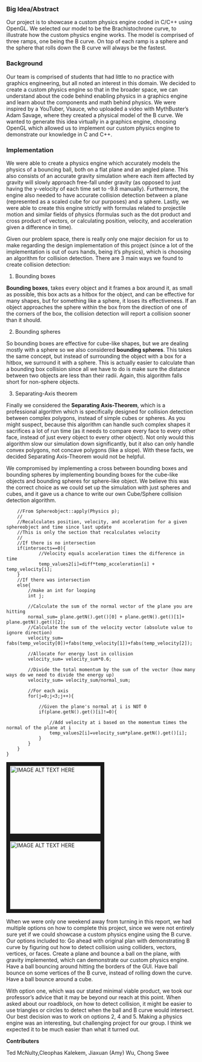 ### Big Idea/Abstract

Our project is to showcase a custom physics engine coded in C/C++ using OpenGL. We selected our model to be the Brachistochrone curve, to illustrate how the custom physics engine works. The model is comprised of three ramps, one being the B curve. On top of each ramp is a sphere and the sphere that rolls down the B curve will always be the fastest. 

### Background

Our team is comprised of students that had little to no practice with graphics engineering, but all noted an interest in this domain. We decided to create a custom physics engine so that in the broader space, we can understand about the code behind enabling physics in a graphics engine and learn about the components and math behind physics. We were inspired by a YouTuber, Vsauce, who uploaded a video with MythBuster’s Adam Savage, where they created a physical model of the B curve. We wanted to generate this idea virtually in a graphics engine, choosing OpenGL which allowed us to implement our custom physics engine to demonstrate our knowledge in C and C++. 

### Implementation

We were able to create a physics engine which accurately models the physics of a bouncing ball, both on a flat plane and an angled plane. This also consists of an accurate gravity simulation where each item affected by gravity will slowly approach free-fall under gravity (as opposed to just having the y-velocity of each time set to -9.8 manually). Furthermore, the engine also needed to have accurate collision detection between a plane (represented as a scaled cube for our purposes) and a sphere. Lastly, we were able to create this engine strictly with formulas related to projectile motion and similar fields of physics (formulas such as the dot product and cross product of vectors, or calculating position, velocity, and acceleration given a difference in time).

Given our problem space, there is really only one major decision for us to make regarding the design implementation of this project (since a lot of the implementation is out of ours hands, being it’s physics), which is choosing an algorithm for collision detection. There are 3 main ways we found to create collision detection:

1. Bounding boxes

  __Bounding boxes__, takes every object and it frames a box around it, as small as possible, this box acts as a hitbox for the object, and can be effective for many shapes, but for something like a sphere, it loses its effectiveness. If an object approaches the sphere within the box from the direction of one of the corners of the box, the collision detection will report a collision sooner than it should.

2. Bounding spheres

  So bounding boxes are effective for cube-like shapes, but we are dealing mostly with a sphere so we also considered __bounding spheres__. This takes the same concept, but instead of surrounding the object with a box for a hitbox, we surround it with a sphere. This is actually easier to calculate than a bounding box collision since all we have to do is make sure the distance between two objects are less than their radii. Again, this algorithm falls short for non-sphere objects.

3. Separating-Axis theorem

  Finally we considered the __Separating Axis-Theorem__, which is a professional algorithm which is specifically designed for collision detection between complex polygons, instead of simple cubes or spheres. As you might suspect, because this algorithm can handle such complex shapes it sacrifices a lot of run time (as it needs to compare every face to every other face, instead of just every object to every other object). Not only would this algorithm slow our simulation down significantly, but it also can only handle convex polygons, not concave polygons (like a slope). With these facts, we decided Separating Axis-Theorem would not be helpful. 

We compromised by implementing a cross between bounding boxes and bounding spheres by implementing bounding boxes for the cube-like objects and bounding spheres for sphere-like object. We believe this was the correct choice as we could set up the simulation with just spheres and cubes, and it gave us a chance to write our own Cube/Sphere collision detection algorithm.

		
		//From Sphereobject::apply(Physics p);
		//
		//Recalculates position, velocity, and acceleration for a given sphereobject and time since last update
		//This is only the section that recalculates velocity
		//
		//If there is no intersection
		if(intersects==0){
				//Velocity equals acceleration times the difference in time
				temp_values2[i]=diff*temp_acceleration[i] + temp_velocity[i];
		}
		//If there was intersection
		else{
			//make an int for looping
			int j;
			
			//Calculate the sum of the normal vector of the plane you are hitting
			normal_sum= plane.getN().get()[0] + plane.getN().get()[1]+ plane.getN().get()[2];
			//Calculate the sum of the velocity vector (absolute value to ignore direction)
			velocity_sum= fabs(temp_velocity[0])+fabs(temp_velocity[1])+fabs(temp_velocity[2]);
			
			//Allocate for energy lost in collision
			velocity_sum= velocity_sum*0.6;
			
			//Divide the total momentum by the sum of the vector (how many ways do we need to divide the energy up)
			velocity_sum= velocity_sum/normal_sum;
			
			//For each axis
			for(j=0;j<3;j++){
				
				//Given the plane's normal at i is NOT 0
				if(plane.getN().get()[i]!=0){
					
					//Add velocity at i based on the momentum times the normal of the plane at i
					temp_values2[i]=velocity_sum*plane.getN().get()[i];
				}
			}
		}
	}

<a href="http://www.youtube.com/watch?feature=player_embedded&v=nYlgMGgmB3k
" target="_blank"><img src="http://img.youtube.com/vi/nYlgMGgmB3k/0.jpg" 
alt="IMAGE ALT TEXT HERE" width="240" height="180" border="10" /></a>               <a href="http://www.youtube.com/watch?feature=player_embedded&v=-zgPDSpFw68
" target="_blank"><img src="http://img.youtube.com/vi/-zgPDSpFw68/0.jpg" 
alt="IMAGE ALT TEXT HERE" width="240" height="180" border="10" /></a>



When we were only one weekend away from turning in this report, we had multiple options on how to complete this project, since we were not entirely sure yet if we could showcase a custom physics engine using the B curve. Our options included to:
Go ahead with original plan with demonstrating B curve by figuring out how to detect collision using colliders, vectors, vertices, or faces.
Create a plane and bounce a ball on the plane, with gravity implemented, which can demonstrate our custom physics engine.
Have a ball bouncing around hitting the borders of the GUI.
Have ball bounce on some vertices of the B curve, instead of rolling down the curve.
Have a ball bounce around a cube.

With option one, which was our stated minimal viable product, we took our professor’s advice that it may be beyond our reach at this point. When asked about our roadblock, on how to detect collision, it might be easier to use triangles or circles to detect when the ball and B curve would intersect. Our best decision was to work on options 2, 4 and 5. 
Making a physics engine was an interesting, but challenging project for our group. I think we expected it to be much easier than what it turned out. 

**Contributers**

Ted McNulty,Cleophas Kalekem,  Jiaxuan (Amy) Wu, Chong Swee





